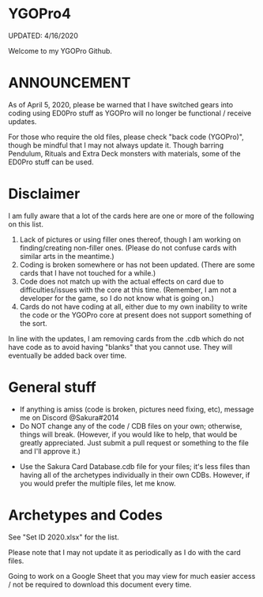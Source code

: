 # YGOPro4
UPDATED: 4/16/2020

Welcome to my YGOPro Github.

# ANNOUNCEMENT

As of April 5, 2020, please be warned that I have switched gears into coding using ED0Pro stuff as YGOPro will no longer be functional / receive updates.

For those who require the old files, please check "back code (YGOPro)", though be mindful that I may not always update it. Though barring Pendulum, Rituals and Extra Deck monsters with materials, some of the ED0Pro stuff can be used.

# Disclaimer

I am fully aware that a lot of the cards here are one or more of the following on this list.

1. Lack of pictures or using filler ones thereof, though I am working on finding/creating non-filler ones. (Please do not confuse cards with similar arts in the meantime.)
2. Coding is broken somewhere or has not been updated. (There are some cards that I have not touched for a while.)
3. Code does not match up with the actual effects on card due to difficulties/issues with the core at this time. (Remember, I am not a developer for the game, so I do not know what is going on.)
4. Cards do not have coding at all, either due to my own inability to write the code or the YGOPro core at present does not support something of the sort.

In line with the updates, I am removing cards from the .cdb which do not have code as to avoid having "blanks" that you cannot use. They will eventually be added back over time.

# General stuff
- If anything is amiss (code is broken, pictures need fixing, etc), message me on Discord @Sakura#2014
- Do NOT change any of the code / CDB files on your own; otherwise, things will break. (However, if you would like to help, that would be greatly appreciated. Just submit a pull request or something to the file and I'll approve it.)
* Use the Sakura Card Database.cdb file for your files; itʻs less files than having all of the archetypes individually in their own CDBs. However, if you would prefer the multiple files, let me know.

# Archetypes and Codes

See "Set ID 2020.xlsx" for the list. 

Please note that I may not update it as periodically as I do with the card files.

Going to work on a Google Sheet that you may view for much easier access / not be required to download this document every time.
